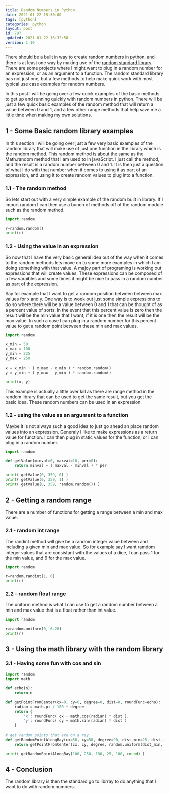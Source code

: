 ```yaml
---
title: Random Numbers in Python
date: 2021-01-22 15:30:00
tags: [python]
categories: python
layout: post
id: 787
updated: 2021-01-22 16:32:58
version: 1.10
---
```


There should be a built in way to create random numbers in python, and there is at least one way by making use of the [random standard library](https://docs.python.org/3.7/library/random.html). There are some projects where I might want to plug in a random number for an expression, or as an argument to a function. The random standard library has not just one, but a few methods to help make quick work with most typical use case examples for random numbers.

In this post I will be going over a few quick examples of the basic methods to get up and running quickly with random numbers in python. There will be just a few quick basic examples of the random method that will return a value between 0 and 1, and a few other range methods that help save me a little time when making my own solutions.

<!-- more -->

## 1 - Some Basic random library examples

In this section I will be going over just a few very basic examples of the random library that will make use of just one function in the library which is the random method. This random method is about the same as the Math.random method that I am used to in javaScript. I just call the method, and the result is a random number between 0 and 1. It is then just a question of what I do with that number when it comes to using it as part of an expression, and using it to create random values to plug into a function.

### 1.1 - The random method

So lets start out with a very simple example of the random built in library. If I import random I can then use a bunch of methods off of the random module such as the random method.

```python
import random
 
r=random.random()
print(r)
```

### 1.2 - Using the value in an expression

So now that I have the very basic general idea out of the way when it comes to the random methods lets move on to some more examples in which I am doing something with that value. A majoy part of programing is working out expressions that will create values. These expressions can be composed of a few varaibles and some times it might be nice to pass in a random number as part of the expression.

Say for example that I want to get a random position between between max values for x and y. One way is to woek out just some simple expressions to do so where there will be a value between 0 and 1 that can be thought of as a percent value of sorts. In the event that this percent value is zero then the result will be the min value that I want, if it is one then the result will be the max value. In such a case I can plug in a random number for this percent value to get a random point between these min and max values.

```python
import random
 
x_min = 50
x_max = 100
y_min = 225
y_max = 250
 
x = x_min + ( x_max - x_min ) * random.random()
y = y_min + ( y_max - y_min ) * random.random()
 
print(x, y)
```

This example is actually a little over kill as there are range method in the random library that can be used to get the same result, but you get the basic idea. These random numbers can be used in an expression.

### 1.2 - using the value as an argument to a function

Maybe it is not always such a good idea to just go ahead an place random values into an expression. Generaly I like to make expressions as a return value for function. I can then plug in static values for the function, or I can plug in a random number.

```python
import random
 
def getValue(minval=0, maxval=10, per=0):
    return minval + ( maxval - minval ) * per
 
print( getValue(0, 359, 0) )
print( getValue(0, 359, 1) )
print( getValue(0, 359, random.random()) )
```

## 2 - Getting a random range

There are a number of functions for getting a range between a min and max value.

### 2.1 - random int range

The randint method will give be a random integer value between and including a given min and max value. So for example say I want ramdom integer values that are consistant with the values of a dice, I can pass 1 for the min value, and 6 for the max value.

```python
import random
 
r=random.randint(1, 6)
print(r)
```

### 2.2 - random float range

The uniform method is what I can use to get a random number between a min and max value that is a float rather than int value.

```python
import random
 
r=random.uniform(0, 6.28)
print(r)
```

## 3 - Using the math library with the random library

### 3.1 - Having some fun with cos and sin

```python
import random
import math
 
def echo(n):
    return n
 
def getPointFromCenter(cx=0, cy=0, degree=0, dist=0, roundFunc=echo):
    radian = math.pi / 180 * degree
    return {
        'x': roundFunc( cx + math.cos(radian) * dist ),
        'y': roundFunc( cy + math.sin(radian) * dist )
    }
 
# get random points that are on a ray
def getRandomPointAlongRay(cx=50, cy=50, degree=90, dist_min=25, dist_max=50, roundFunc=echo):
    return getPointFromCenter(cx, cy, degree, random.uniform(dist_min, dist_max), roundFunc)
 
print( getRandomPointAlongRay(100, 250, 180, 25, 100, round) )
```

## 4 - Conclusion

The random library is then the standard go to librray to do anything that I want to do with random numbers.
